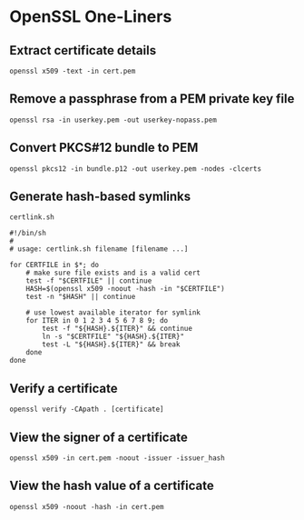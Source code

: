 # OpenSSL One-Liners

## Extract certificate details
	openssl x509 -text -in cert.pem

## Remove a passphrase from a PEM private key file
	openssl rsa -in userkey.pem -out userkey-nopass.pem

## Convert PKCS#12 bundle to PEM
	openssl pkcs12 -in bundle.p12 -out userkey.pem -nodes -clcerts

## Generate hash-based symlinks
`certlink.sh`

	#!/bin/sh
	#
	# usage: certlink.sh filename [filename ...]
	
	for CERTFILE in $*; do
		# make sure file exists and is a valid cert
		test -f "$CERTFILE" || continue
		HASH=$(openssl x509 -noout -hash -in "$CERTFILE")
		test -n "$HASH" || continue
	
		# use lowest available iterator for symlink
		for ITER in 0 1 2 3 4 5 6 7 8 9; do
			test -f "${HASH}.${ITER}" && continue
			ln -s "$CERTFILE" "${HASH}.${ITER}"
			test -L "${HASH}.${ITER}" && break
		done
	done

## Verify a certificate
	openssl verify -CApath . [certificate]

## View the signer of a certificate
	openssl x509 -in cert.pem -noout -issuer -issuer_hash

## View the hash value of a certificate
	openssl x509 -noout -hash -in cert.pem
